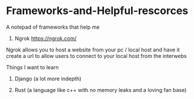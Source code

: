 # Frameworks-and-Helpful-rescorces
A notepad of frameworks that help me

1. Ngrok
https://ngrok.com/

Ngrok allows you to host a website from your pc / local host and have it create a url to allow users to connect to your local host from the interwebs

Things I want to learn

1. Django (a lot more indepth)

2. Rust (a language like c++ with no memory leaks and a loving fan base)

